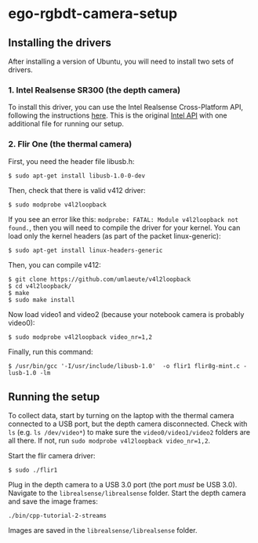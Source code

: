 # ego-rgbdt-camera-setup

## Installing the drivers

After installing a version of Ubuntu, you will need to install two sets of drivers. 

### 1. Intel Realsense SR300 (the depth camera)

To install this driver, you can use the Intel Realsense Cross-Platform API, following the instructions [here](https://github.com/rsluo/librealsense). This is the original [Intel API](https://github.com/IntelRealSense/librealsense) with one additional file for running our setup. 

### 2. Flir One (the thermal camera)

First, you need the header file libusb.h:
```
$ sudo apt-get install libusb-1.0-0-dev
```

Then, check that there is valid v412 driver:
```
$ sudo modprobe v4l2loopback
```

If you see an error like this: `modprobe: FATAL: Module v4l2loopback not found.`, then you will need to compile the driver for your kernel. You can load only the kernel headers (as part of the packet linux-generic):
```
$ sudo apt-get install linux-headers-generic
```

Then, you can compile v412:
```
$ git clone https://github.com/umlaeute/v4l2loopback
$ cd v4l2loopback/
$ make
$ sudo make install
```

Now load video1 and video2 (because your notebook camera is probably video0):
```
$ sudo modprobe v4l2loopback video_nr=1,2
```

Finally, run this command:
```
$ /usr/bin/gcc '-I/usr/include/libusb-1.0'  -o flir1 flir8g-mint.c -lusb-1.0 -lm
```

## Running the setup

To collect data, start by turning on the laptop with the thermal camera connected to a USB port, but the depth camera disconnected. Check with `ls` (e.g. `ls /dev/video*`) to make sure the `video0/video1/video2` folders are all there. If not, run `sudo modprobe v4l2loopback video_nr=1,2`. 

Start the flir camera driver:
```
$ sudo ./flir1
```

Plug in the depth camera to a USB 3.0 port (the port *must* be USB 3.0). Navigate to the `librealsense/librealsense` folder. Start the depth camera and save the image frames:
```
./bin/cpp-tutorial-2-streams
```

Images are saved in the `librealsense/librealsense` folder.
